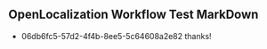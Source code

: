 ## OpenLocalization Workflow Test MarkDown
* 06db6fc5-57d2-4f4b-8ee5-5c64608a2e82 thanks!

<!--HONumber=Jul16_HO5-->


